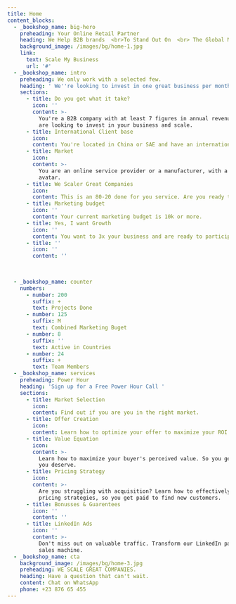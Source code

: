 ```yaml
---
title: Home
content_blocks:
  - _bookshop_name: big-hero
    preheading: Your Online Retail Partner
    heading: We Help B2B brands  <br>To Stand Out On  <br> The Global Market
    background_image: /images/bg/home-1.jpg
    link:
      text: Scale My Business
      url: '#'
  - _bookshop_name: intro
    preheading: We only work with a selected few.
    heading: ' We''re looking to invest in one great business per month. Will it be yours?'
    sections:
      - title: Do you got what it take?
        icon: ''
        content: >-
          You're a B2B company with at least 7 figures in annual revenue. You
          are looking to invest in your business and scale.
      - title: International Client base
        icon:
        content: You're located in China or SAE and have an international client base.
      - title: Market
        icon:
        content: >-
          You are an online service provider or a manufacturer, with a unique
          avatar.
      - title: We Scaler Great Companies
        icon:
        content: This is an 80-20 done for you service. Are you ready to commit.
      - title: Marketing budget
        icon: ''
        content: Your current marketing budget is 10k or more.
      - title: Yes, I want Growth
        icon: ''
        content: You want to 3x your business and are ready to participate and invest.
      - title: ''
        icon: ''
        content: ''
        
      

  - _bookshop_name: counter
    numbers:
      - number: 200
        suffix: +
        text: Projects Done
      - number: 125
        suffix: M
        text: Combined Marketing Buget
      - number: 8
        suffix: ''
        text: Active in Countries
      - number: 24
        suffix: +
        text: Team Members
  - _bookshop_name: services
    preheading: Power Hour
    heading: 'Sign up for a Free Power Hour Call '
    sections:
      - title: Market Selection
        icon:
        content: Find out if you are you in the right market.
      - title: Offer Creation
        icon:
        content: Learn how to optimize your offer to maximize your ROI.
      - title: Value Equation
        icon:
        content: >-
          Learn how to maximize your buyer's perceived value. So you get what
          you deserve.
      - title: Pricing Strategy
        icon:
        content: >-
          Are you struggling with acquisition? Learn how to effectively use
          pricing strategies, so you get paid to find new customers.
      - title: Bonusses & Guarentees
        icon: ''
        content: ''
      - title: LinkedIn Ads
        icon: ''
        content: >-
          Don't miss out on valuable traffic. Transform our LinkedIn page into a
          sales machine.
  - _bookshop_name: cta
    background_image: /images/bg/home-3.jpg
    preheading: WE SCALE GREAT COMPANIES.
    heading: Have a question that can't wait.
    content: Chat on WhatsApp
    phone: +23 876 65 455
---
```

